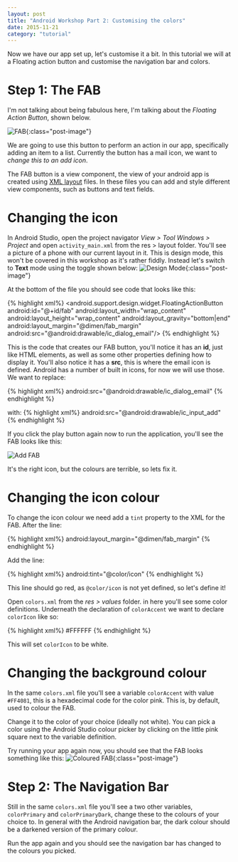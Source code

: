 ```yaml
---
layout: post
title: "Android Workshop Part 2: Customising the colors"
date: 2015-11-21
category: "tutorial"
---
```


Now we have our app set up, let's customise it a bit. In this tutorial we will at a Floating action button and 
customise the navigation bar and colors.
<!--more-->

Step 1: The FAB
==================

I'm not talking about being fabulous here, I'm talking about the *Floating Action Button*, shown below.

![FAB]({{site.url}}/assets/images/posts/AndroidWorkshops/FAB.png){:class="post-image"}

We are going to use this button to perform an action in our app, specifically adding an item to a list.
Currently the button has a mail icon, we want to *change this to an add icon*.

The FAB button is a view component, the view of your android app is created using
[XML layout](http://developer.android.com/guide/topics/ui/declaring-layout.html) files. In these files you can add 
and style different view components, such as buttons and text fields.

Changing the icon
==================

In Android Studio, open the project navigator *View > Tool Windows > Project* and
open `activity_main.xml` from the res > layout folder. You'll see a picture of a phone with our current layout in it.
 This is design mode, this won't be covered in this workshop as it's rather fiddly. Instead let's switch to **Text** 
 mode using the toggle shown below:
![Design Mode]({{site.url}}/assets/images/posts/AndroidWorkshops/DesignMode.png){:class="post-image"}

At the bottom of the file you should see code that looks like this:

{% highlight xml%}
<android.support.design.widget.FloatingActionButton
        android:id="@+id/fab"
        android:layout_width="wrap_content"
        android:layout_height="wrap_content"
        android:layout_gravity="bottom|end"
        android:layout_margin="@dimen/fab_margin"
        android:src="@android:drawable/ic_dialog_email"/>
{% endhighlight %}

This is the code that creates our FAB button, you'll notice it has an **id**, just like HTML elements, as
well as some other properties defining how to display it. You'll also notice it has a **src**, this is where
the email icon is defined. Android has a number of built in icons, for now we will use those. We want to
replace:

{% highlight xml%}
android:src="@android:drawable/ic_dialog_email"
{% endhighlight %}

with:
{% highlight xml%}
android:src="@android:drawable/ic_input_add"
{% endhighlight %}

If you click the play button again now to run the application, you'll see the FAB looks like this:

![Add FAB]({{site.url}}/assets/images/posts/AndroidWorkshops/AddFAB.png)

It's the right icon, but the colours are terrible, so lets fix it.

Changing the icon colour
==================

To change the icon colour we need add a `tint` property to the XML for the FAB. After the line:

{% highlight xml%}
android:layout_margin="@dimen/fab_margin"
{% endhighlight %}

Add the line:

{% highlight xml%}
android:tint="@color/icon"
{% endhighlight %}

This line should go red, as `@color/icon` is not yet defined, so let's define it!

Open `colors.xml` from the *res > values* folder. in here you'll see some color definitions.
Underneath the declaration of `colorAccent` we want to declare `colorIcon` like so:

{% highlight xml%}
<color name="colorIcon">#FFFFFF</color>
{% endhighlight %}

This will set `colorIcon` to be white.

Changing the background colour
==================

In the same `colors.xml` file you'll see a variable `colorAccent`
with value `#FF4081`, this is a hexadecimal code for the color pink. This is, by default, used to colour the FAB.

Change it to the color of your choice (ideally not white). You can pick a color using the Android Studio colour 
picker by clicking on the little pink square next to the variable definition.

Try running your app again now, you should see that the FAB looks something like this:
![Coloured FAB]({{site.url}}/assets/images/posts/AndroidWorkshops/FABColoured.png){:class="post-image"}

Step 2: The Navigation Bar
==================

Still in the same `colors.xml` file you'll see a two other variables, `colorPrimary` and  `colorPrimaryDark`, change 
these to the colours of your choice to. In general with the Android navigation bar, the dark colour should be a 
darkened version of the primary colour.

Run the app again and you should see the navigation bar has changed to the colours you picked.